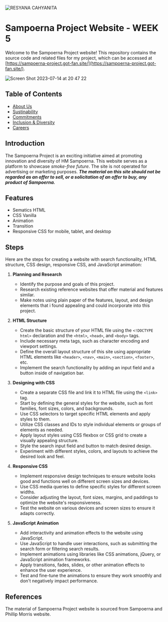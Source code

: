 ![RESYANA CAHYANITA](https://github.com/RevoU-FSSE-2/week-4-resyanac/assets/135514670/20facc17-1ec8-4f60-8118-4d315184d973)

# Sampoerna Project Website - WEEK 5

Welcome to the Sampoerna Project website! This repository contains the source code and related files for my project, which can be accessed at [https://sampoerna-project.got-fan.site/](https://sampoerna-project.got-fan.site/).

![Screen Shot 2023-07-14 at 20 47 22](https://github.com/RevoU-FSSE-2/week-5-resyanac/assets/135514670/78483486-3269-4fa5-8f76-61de4193343c)



## Table of Contents

- [About Us](#AboutUs)
- [Sustinability](#sustinability)
- [Commitments](#Commitments)
- [Inclusion & Diversity](#Inclusion)
- [Careers](#Careers)

## Introduction

The Sampoerna Project is an exciting initiative aimed at promoting innovation and diversity of HM Sampoerna. This website serves as a platform to showcase *smoke-free future*. The site is not operated for advertising or marketing purposes. ***The material on this site should not be regarded as an offer to sell, or a solicitation of an offer to buy, any product of Sampoerna.***

## Features

- Sematics HTML
- CSS Vanilla
- Animation
- Transition
- Responsive CSS for mobile, tablet, and desktop


## Steps

Here are the steps for creating a website with search functionality, HTML structure, CSS design, responsive CSS, and JavaScript animation:

1. **Planning and Research**
   - Identify the purpose and goals of this project.
   - Research existing reference websites that offer material and features similar.
   - Make notes using plain paper of the features, layout, and design elements that i found appealing and could incorporate into this project.

2. **HTML Structure**
   - Create the basic structure of your HTML file using the `<!DOCTYPE html>` declaration and the `<html>`, `<head>`, and `<body>` tags.
   - Include necessary meta tags, such as character encoding and viewport settings.
   - Define the overall layout structure of this site using appropriate HTML elements like `<header>`, `<nav>`, `<main>`, `<section>`, `<footer>`, etc.
   - Implement the search functionality by adding an input field and a button inside of navigation bar.

3. **Designing with CSS**
   - Create a separate CSS file and link it to  HTML file using the `<link>` tag.
   - Start by defining the general styles for the website, such as font families, font sizes, colors, and backgrounds.
   - Use CSS selectors to target specific HTML elements and apply styles to them.
   - Utilize CSS classes and IDs to style individual elements or groups of elements as needed.
   - Apply layout styles using CSS flexbox or CSS grid to create a visually appealing structure.
   - Style the search input field and button to match desired design.
   - Experiment with different styles, colors, and layouts to achieve the desired look and feel.

4. **Responsive CSS**
   - Implement responsive design techniques to ensure website looks good and functions well on different screen sizes and devices.
   - Use CSS media queries to define specific styles for different screen widths.
   - Consider adjusting the layout, font sizes, margins, and paddings to optimize the website's responsiveness.
   - Test the website on various devices and screen sizes to ensure it adapts correctly.

5. **JavaScript Animation**
   - Add interactivity and animation effects to the website using JavaScript.
   - Use JavaScript to handle user interactions, such as submitting the search form or filtering search results.
   - Implement animations using libraries like CSS animations, jQuery, or JavaScript animation frameworks.
   - Apply transitions, fades, slides, or other animation effects to enhance the user experience.
   - Test and fine-tune the animations to ensure they work smoothly and don't negatively impact performance.

## References

The material of Sampoerna Project website is sourced from  Sampoerna and Phillip Morris website.
